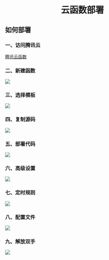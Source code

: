# <p align="center">云函数部署</p>

## 如何部署

### 一、访问腾讯云
[腾讯云函数](https://console.cloud.tencent.com/scf/list)

### 二、新建函数
![](https://s3.bmp.ovh/imgs/2021/09/d1b0ec0fd22130a2.png)

### 三、选择模板
![](https://s3.bmp.ovh/imgs/2021/09/2e2aecf7ef575e7c.png)

### 四、复制源码
![](https://z3.ax1x.com/2021/09/24/4DdebT.png)

### 五、部署代码
![](https://s3.bmp.ovh/imgs/2021/09/3cfb6e908f2551d5.png)

### 六、高级设置
![](https://s3.bmp.ovh/imgs/2021/09/3506ca64489e6d96.png)

### 七、定时规则
![](https://s3.bmp.ovh/imgs/2021/09/911f19c5e34daac7.png)

### 八、配置文件
![](https://s3.bmp.ovh/imgs/2021/09/ab3e5a182c9affcb.png)

### 九、解放双手
![](https://s3.bmp.ovh/imgs/2021/09/0df8c72197590602.png)
